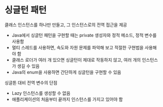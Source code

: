 # 싱글턴 패턴

클래스 인스턴스를 하나만 만들고, 그 인스턴스로의 전역 접근을 제공

- Java에서 싱글턴 패턴을 구현할 때는 private 생성자와 정적 메소드, 정적 변수를 사용함
- 멀티 스레드를 사용하면, 속도와 자원 문제를 파악해 보고 적절한 구현법을 사용해야 함
- 클래스 로더가 여러 개 있으면 싱글턴이 제대로 작동하지 않고, 여러 개의 인스턴스가 생길 수 있음
- Java의 enum을 사용하면 간단하게 싱글턴을 구현할 수 있음

싱글톤 대비 전역 변수의 단점
 - Lazy 인스턴스를 생성할 수 없음
 - 애플리케이션의 처음부터 끝까지 인스턴스를 가지고 있어야 함
